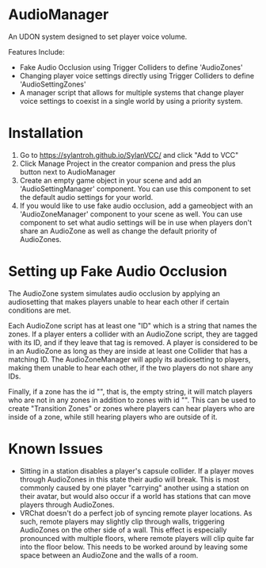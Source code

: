 # AudioManager
An UDON system designed to set player voice volume. 

Features Include:
- Fake Audio Occlusion using Trigger Colliders to define 'AudioZones'
- Changing player voice settings directly using Trigger Colliders to define 'AudioSettingZones'
- A manager script that allows for multiple systems that change player voice settings to coexist in a single world by using a priority system.

# Installation
1. Go to https://sylantroh.github.io/SylanVCC/ and click "Add to VCC"
2. Click Manage Project in the creator companion and press the plus button next to AudioManager
3. Create an empty game object in your scene and add an 'AudioSettingManager' component. You can use this component to set the default audio settings for your world.
4. If you would like to use fake audio occlusion, add a gameobject with an 'AudioZoneManager' component to your scene as well. You can use component to set what audio settings will be in use when players don't share an AudioZone as well as change the default priority of AudioZones.

# Setting up Fake Audio Occlusion
The AudioZone system simulates audio occlusion by applying an audiosetting that makes players unable to hear each other if certain conditions are met. 

Each AudioZone script has at least one "ID" which is a string that names the zones. If a player enters a collider with an AudioZone script, they are tagged with its ID, and if they leave that tag is removed. A player is considered to be in an AudioZone as long as they are inside at least one Collider that has a matching ID. The AudioZoneManager will apply its audiosetting to players, making them unable to hear each other, if the two players do not share any IDs. 

Finally, if a zone has the id "", that is, the empty string, it will match players who are not in any zones in addition to zones with id "". This can be used to create "Transition Zones" or zones where players can hear players who are inside of a zone, while still hearing players who are outside of it.

# Known Issues
- Sitting in a station disables a player's capsule collider. If a player moves through AudioZones in this state their audio will break. This is most commonly caused by one player "carrying" another using a station on their avatar, but would also occur if a world has stations that can move players through AudioZones.
- VRChat doesn't do a perfect job of syncing remote player locations. As such, remote players may slightly clip through walls, triggering AudioZones on the other side of a wall. This effect is especially pronounced with multiple floors, where remote players will clip quite far into the floor below. This needs to be worked around by leaving some space between an AudioZone and the walls of a room.
